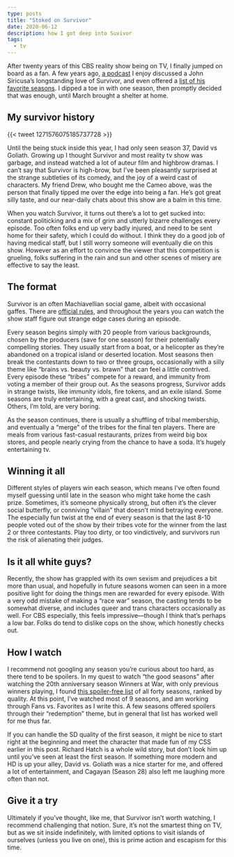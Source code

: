```yaml
---
type: posts
title: "Stoked on Survivor"
date: 2020-06-12
description: how I got deep into Suvivor
tags:
  - tv
---
```


After twenty years of this CBS reality show being on TV, I finally jumped on board as a fan. A few years ago, [a podcast](https://www.relay.fm/rd) I enjoy discussed a John Siricusa’s longstanding love of Survivor, and even offered a [list of his favorite seasons](https://www.relay.fm/rd/94). I dipped a toe in with one season, then promptly decided that was enough, until March brought a shelter at home.

## My survivor history

{{< tweet 1271576075185737728 >}}

Until the being stuck inside this year, I had only seen season 37, David vs Goliath. Growing up I thought Survivor and most reality tv show was garbage, and instead watched a lot of auteur film and highbrow dramas. I can’t say that Survivor is high-brow, but I’ve been pleasantly surprised at the strange subtleties of its comedy, and the joy of a weird cast of characters. My friend Drew, who bought me the Cameo above, was the person that finally tipped me over the edge into being a fan. He’s got great silly taste, and our near-daily chats about this show are a balm in this time. 

When you watch Survivor, it turns out there’s a lot to get sucked into: constant politicking and a mix of grim and utterly bizarre challenges every episode. Too often folks end up very badly injured, and need to be sent home for their safety, which I could do without. I think they do a good job of having medical staff, but I still worry someone will eventually die on this show. However as an effort to convince the viewer that this competition is grueling, folks suffering in the rain and sun and other scenes of misery are effective to say the least. 

## The format

Survivor is an often Machiavellian social game, albeit with occasional gaffes. There are [official rules](https://survivor.fandom.com/wiki/Survivor_Rulebook), and throughout the years you can watch the show staff figure out strange edge cases during an episode.

Every season begins simply with 20 people from various backgrounds, chosen by the producers (save for one season) for their potentially compelling stories. They usually start from a boat, or a helicopter as they’re abandoned on a tropical island or deserted location. Most seasons then break the contestants down to two or three groups, occasionally with a silly theme like “brains vs. beauty vs. brawn” that can feel a little contrived. Every episode these “tribes” compete for a reward, and immunity from voting a member of their group out. As the seasons progress, Survivor adds in strange twists, like immunity idols, fire tokens, and an exile island. Some seasons are truly entertaining, with a great cast, and shocking twists. Others, I’m told, are very boring. 

As the season continues, there is usually a shuffling of tribal membership, and eventually a “merge” of the tribes for the final ten players. There are meals from various fast-casual restaurants, prizes from weird big box stores, and people nearly crying from the chance to have a soda. It’s hugely entertaining tv.

## Winning it all

Different styles of players win each season, which means I’ve often found myself guessing until late in the season who might take home the cash prize. Sometimes, it’s someone physically strong, but often it’s the clever social butterfly, or conniving “villain” that doesn’t mind betraying everyone. The especially fun twist at the end of every season is that the last 8-10 people voted out of the show by their tribes vote for the winner from the last 2 or three contestants. Play too dirty, or too vindictively, and survivors run the risk of alienating their judges.

## Is it all white guys?

Recently, the show has grappled with its own sexism and prejudices a bit more than usual, and hopefully in future seasons women can seen in a more positive light for doing the things men are rewarded for every episode. With a very odd mistake of making a “race war” season, the casting tends to be somewhat diverse, and includes queer and trans characters occasionally as well. For CBS especially, this feels impressive—though I think that’s perhaps a low bar. Folks do tend to dislike cops on the show, which honestly checks out.

## How I watch

I recommend not googling any season you’re curious about too hard, as there tend to be spoilers. In my quest to watch “the good seasons” after watching the 20th anniversary season Winners at War, with only previous winners playing, I found [this spoiler-free list](http://www.purplerockpodcast.com/survivor-season-rankings-spoiler-free-summaries/) of all forty seasons, ranked by quality. At this point, I’ve watched most of 9 seasons, and am working through Fans vs. Favorites as I write this. A few seasons offered spoilers through their “redemption” theme, but in general that list has worked well for me thus far.

If you can handle the SD quality of the first season, it might be nice to start right at the beginning and meet the character that made fun of my CSS earlier in this post. Richard Hatch is a whole wild story, but don’t look him up until you’ve seen at least the first season. If something more modern and HD is up your alley, David vs. Goliath was a nice starter for me, and offered a lot of entertainment, and Cagayan (Season 28) also left me laughing more often than not.

## Give it a try

Ultimately if you’ve thought, like me, that Survivor isn’t worth watching, I recommend challenging that notion. Sure, it’s not the smartest thing on TV, but as we sit inside indefinitely, with limited options to visit islands of ourselves (unless you live on one), this is prime action and escapism for this time.
